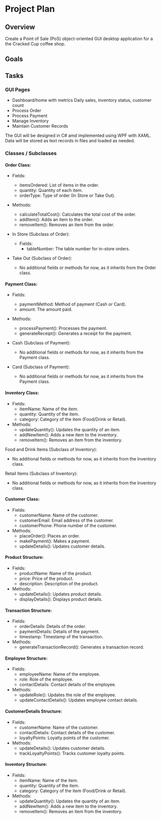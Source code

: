 # Project Plan

## Overview
Create a Point of Sale (PoS) object-oriented GUI desktop application for a the Cracked Cup coffee shop.

## Goals


## Tasks
### GUI Pages
- Dashboard/home with metrics
    Daily sales, inventory status, customer count
- Process Order
- Process Payment
- Manage Inventory
- Maintain Customer Records

The GUI will be designed in C# amd implemented using WPF with XAML.<br>
Data will be stored as text records in files and loaded as needed.

### Classes / Subclasses
#### Order Class:
- Fields:
    - itemsOrdered: List of items in the order.
    - quantity: Quantity of each item.
    - orderType: Type of order (In Store or Take Out).
- Methods:
    - calculateTotalCost(): Calculates the total cost of the order.
    - addItem(): Adds an item to the order.
    - removeItem(): Removes an item from the order.

- In Store (Subclass of Order):
    - Fields:
        - tableNumber: The table number for in-store orders.

- Take Out (Subclass of Order):
    - No additional fields or methods for now, as it inherits from the Order class.

#### Payment Class:
- Fields:
    - paymentMethod: Method of payment (Cash or Card).
    - amount: The amount paid.
- Methods:
    - processPayment(): Processes the payment.
    - generateReceipt(): Generates a receipt for the payment.

- Cash (Subclass of Payment):
    - No additional fields or methods for now, as it inherits from the Payment class.

- Card (Subclass of Payment):
    - No additional fields or methods for now, as it inherits from the Payment class.

#### Inventory Class:
- Fields: 
    - itemName: Name of the item.
    - quantity: Quantity of the item.
    - category: Category of the item (Food/Drink or Retail).
- Methods:
    - updateQuantity(): Updates the quantity of an item.
    - addNewItem(): Adds a new item to the inventory.
    - removeItem(): Removes an item from the inventory.

Food and Drink Items (Subclass of Inventory):
- No additional fields or methods for now, as it inherits from the Inventory class.

Retail Items (Subclass of Inventory):
- No additional fields or methods for now, as it inherits from the Inventory class.

#### Customer Class:
- Fields:
    - customerName: Name of the customer.
    - customerEmail: Email address of the customer.
    - customerPhone: Phone number of the customer.
- Methods: 
    - placeOrder(): Places an order.
    - makePayment(): Makes a payment.
    - updateDetails(): Updates customer details.

#### Product Structure:
- Fields:
    - productName: Name of the product.
    - price: Price of the product.
    - description: Description of the product.
- Methods: 
    - updateDetails(): Updates product details.
    - displayDetails(): Displays product details.

#### Transaction Structure:
- Fields:
    - orderDetails: Details of the order.
    - paymentDetails: Details of the payment.
    - timestamp: Timestamp of the transaction.
- Methods:
    - generateTransactionRecord(): Generates a transaction record.

#### Employee Structure:
- Fields:
    - employeeName: Name of the employee.
    - role: Role of the employee.
    - contactDetails: Contact details of the employee.
- Methods:
    - updateRole(): Updates the role of the employee.
    - updateContactDetails(): Updates employee contact details.

#### CustomerDetails Structure:
- Fields:
    - customerName: Name of the customer.
    - contactDetails: Contact details of the customer.
    - loyaltyPoints: Loyalty points of the customer.
- Methods:
    - updateDetails(): Updates customer details.
    - trackLoyaltyPoints(): Tracks customer loyalty points.

#### Inventory Structure:
- Fields:
    - itemName: Name of the item.
    - quantity: Quantity of the item.
    - category: Category of the item (Food/Drink or Retail).
- Methods:
    - updateQuantity(): Updates the quantity of an item.
    - addNewItem(): Adds a new item to the inventory.
    - removeItem(): Removes an item from the inventory.